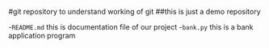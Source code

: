 #git repository to understand working of git
##this is just a demo repository

-`README.md` this is documentation file of our project
-`bank.py` this is a bank application program
